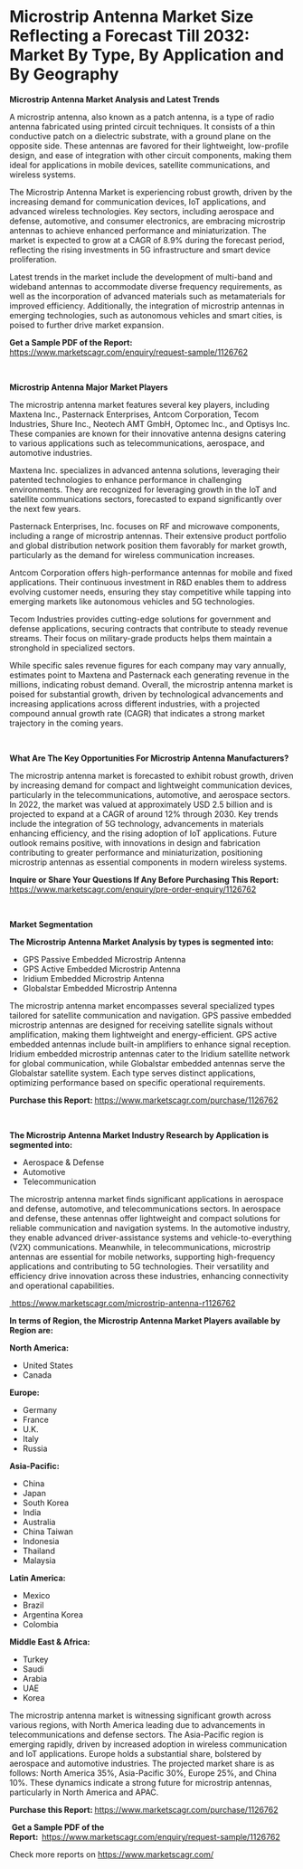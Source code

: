 <p><h1>Microstrip Antenna Market Size Reflecting a Forecast Till 2032: Market By Type, By Application and By Geography</h1></p><p><strong>Microstrip Antenna Market Analysis and Latest Trends</strong></p>
<p><p>A microstrip antenna, also known as a patch antenna, is a type of radio antenna fabricated using printed circuit techniques. It consists of a thin conductive patch on a dielectric substrate, with a ground plane on the opposite side. These antennas are favored for their lightweight, low-profile design, and ease of integration with other circuit components, making them ideal for applications in mobile devices, satellite communications, and wireless systems.</p><p>The Microstrip Antenna Market is experiencing robust growth, driven by the increasing demand for communication devices, IoT applications, and advanced wireless technologies. Key sectors, including aerospace and defense, automotive, and consumer electronics, are embracing microstrip antennas to achieve enhanced performance and miniaturization. The market is expected to grow at a CAGR of 8.9% during the forecast period, reflecting the rising investments in 5G infrastructure and smart device proliferation.</p><p>Latest trends in the market include the development of multi-band and wideband antennas to accommodate diverse frequency requirements, as well as the incorporation of advanced materials such as metamaterials for improved efficiency. Additionally, the integration of microstrip antennas in emerging technologies, such as autonomous vehicles and smart cities, is poised to further drive market expansion.</p></p>
<p><strong>Get a Sample PDF of the Report:&nbsp;</strong> <a href="https://www.marketscagr.com/enquiry/request-sample/1126762?utm_campaign=3249&utm_medium=2&utm_source=Github&utm_content=ia&utm_term=09042025&utm_id=microstrip-antenna">https://www.marketscagr.com/enquiry/request-sample/1126762</a></p>
<p>&nbsp;</p>
<p><strong>Microstrip Antenna Major Market Players</strong></p>
<p><p>The microstrip antenna market features several key players, including Maxtena Inc., Pasternack Enterprises, Antcom Corporation, Tecom Industries, Shure Inc., Neotech AMT GmbH, Optomec Inc., and Optisys Inc. These companies are known for their innovative antenna designs catering to various applications such as telecommunications, aerospace, and automotive industries.</p><p>Maxtena Inc. specializes in advanced antenna solutions, leveraging their patented technologies to enhance performance in challenging environments. They are recognized for leveraging growth in the IoT and satellite communications sectors, forecasted to expand significantly over the next few years. </p><p>Pasternack Enterprises, Inc. focuses on RF and microwave components, including a range of microstrip antennas. Their extensive product portfolio and global distribution network position them favorably for market growth, particularly as the demand for wireless communication increases.</p><p>Antcom Corporation offers high-performance antennas for mobile and fixed applications. Their continuous investment in R&D enables them to address evolving customer needs, ensuring they stay competitive while tapping into emerging markets like autonomous vehicles and 5G technologies.</p><p>Tecom Industries provides cutting-edge solutions for government and defense applications, securing contracts that contribute to steady revenue streams. Their focus on military-grade products helps them maintain a stronghold in specialized sectors.</p><p>While specific sales revenue figures for each company may vary annually, estimates point to Maxtena and Pasternack each generating revenue in the millions, indicating robust demand. Overall, the microstrip antenna market is poised for substantial growth, driven by technological advancements and increasing applications across different industries, with a projected compound annual growth rate (CAGR) that indicates a strong market trajectory in the coming years.</p></p>
<p>&nbsp;</p>
<p><strong>What Are The Key Opportunities For Microstrip Antenna Manufacturers?</strong></p>
<p><p>The microstrip antenna market is forecasted to exhibit robust growth, driven by increasing demand for compact and lightweight communication devices, particularly in the telecommunications, automotive, and aerospace sectors. In 2022, the market was valued at approximately USD 2.5 billion and is projected to expand at a CAGR of around 12% through 2030. Key trends include the integration of 5G technology, advancements in materials enhancing efficiency, and the rising adoption of IoT applications. Future outlook remains positive, with innovations in design and fabrication contributing to greater performance and miniaturization, positioning microstrip antennas as essential components in modern wireless systems.</p></p>
<p><strong>Inquire or Share Your Questions If Any Before Purchasing This Report:</strong> <a href="https://www.marketscagr.com/enquiry/pre-order-enquiry/1126762?utm_campaign=3249&utm_medium=2&utm_source=Github&utm_content=ia&utm_term=09042025&utm_id=microstrip-antenna">https://www.marketscagr.com/enquiry/pre-order-enquiry/1126762</a></p>
<p>&nbsp;</p>
<p><strong>Market Segmentation</strong></p>
<p><strong>The Microstrip Antenna Market Analysis by types is segmented into:</strong></p>
<p><ul><li>GPS Passive Embedded Microstrip Antenna</li><li>GPS Active Embedded Microstrip Antenna</li><li>Iridium Embedded Microstrip Antenna</li><li>Globalstar Embedded Microstrip Antenna</li></ul></p>
<p><p>The microstrip antenna market encompasses several specialized types tailored for satellite communication and navigation. GPS passive embedded microstrip antennas are designed for receiving satellite signals without amplification, making them lightweight and energy-efficient. GPS active embedded antennas include built-in amplifiers to enhance signal reception. Iridium embedded microstrip antennas cater to the Iridium satellite network for global communication, while Globalstar embedded antennas serve the Globalstar satellite system. Each type serves distinct applications, optimizing performance based on specific operational requirements.</p></p>
<p><strong>Purchase this Report:&nbsp;</strong><a href="https://www.marketscagr.com/purchase/1126762?utm_campaign=3249&utm_medium=2&utm_source=Github&utm_content=ia&utm_term=09042025&utm_id=microstrip-antenna">https://www.marketscagr.com/purchase/1126762</a></p>
<p>&nbsp;</p>
<p><strong>The Microstrip Antenna Market Industry Research by Application is segmented into:</strong></p>
<p><ul><li>Aerospace & Defense</li><li>Automotive</li><li>Telecommunication</li></ul></p>
<p><p>The microstrip antenna market finds significant applications in aerospace and defense, automotive, and telecommunications sectors. In aerospace and defense, these antennas offer lightweight and compact solutions for reliable communication and navigation systems. In the automotive industry, they enable advanced driver-assistance systems and vehicle-to-everything (V2X) communications. Meanwhile, in telecommunications, microstrip antennas are essential for mobile networks, supporting high-frequency applications and contributing to 5G technologies. Their versatility and efficiency drive innovation across these industries, enhancing connectivity and operational capabilities.</p></p>
<p><a href="https://www.marketscagr.com/microstrip-antenna-r1126762?utm_campaign=3249&utm_medium=2&utm_source=Github&utm_content=ia&utm_term=09042025&utm_id=microstrip-antenna">&nbsp;https://www.marketscagr.com/microstrip-antenna-r1126762</a></p>
<p><strong>In terms of Region, the Microstrip Antenna Market Players available by Region are:</strong></p>
<p>
    <p> <strong> North America: </strong>
        <ul>
            <li>United States</li>
            <li>Canada</li>
        </ul>
        </p> 
    <p> <strong> Europe: </strong>
        <ul>
            <li>Germany</li>
            <li>France</li>
            <li>U.K.</li>
            <li>Italy</li>
            <li>Russia</li>
        </ul>
        </p> 
    <p> <strong> Asia-Pacific: </strong>
        <ul>
            <li>China</li>
            <li>Japan</li>
            <li>South Korea</li>
            <li>India</li>
            <li>Australia</li>
            <li>China Taiwan</li>
            <li>Indonesia</li>
            <li>Thailand</li>
            <li>Malaysia</li>
        </ul>
        </p> 
    <p> <strong> Latin America: </strong>
        <ul>
            <li>Mexico</li>
            <li>Brazil</li>
            <li>Argentina Korea</li>
            <li>Colombia</li>
        </ul>
        </p> 
    <p> <strong> Middle East & Africa: </strong>
        <ul>
            <li>Turkey</li>
            <li>Saudi</li>
            <li>Arabia</li>
            <li>UAE</li>
            <li>Korea</li>
        </ul>
    </p>
    </p>
<p><p>The microstrip antenna market is witnessing significant growth across various regions, with North America leading due to advancements in telecommunications and defense sectors. The Asia-Pacific region is emerging rapidly, driven by increased adoption in wireless communication and IoT applications. Europe holds a substantial share, bolstered by aerospace and automotive industries. The projected market share is as follows: North America 35%, Asia-Pacific 30%, Europe 25%, and China 10%. These dynamics indicate a strong future for microstrip antennas, particularly in North America and APAC.</p></p>
<p><strong>Purchase this Report: </strong><a href="https://www.marketscagr.com/purchase/1126762?utm_campaign=3249&utm_medium=2&utm_source=Github&utm_content=ia&utm_term=09042025&utm_id=microstrip-antenna">https://www.marketscagr.com/purchase/1126762</a></p>
<p>&nbsp;<strong>Get a Sample PDF of the Report:&nbsp;&nbsp;</strong><a href="https://www.marketscagr.com/enquiry/request-sample/1126762?utm_campaign=3249&utm_medium=2&utm_source=Github&utm_content=ia&utm_term=09042025&utm_id=microstrip-antenna">https://www.marketscagr.com/enquiry/request-sample/1126762</a></p>
<p><strong></strong></p>
<p>Check more reports on <a href="https://www.marketscagr.com/?utm_campaign=3249&utm_medium=2&utm_source=Github&utm_content=ia&utm_term=09042025&utm_id=microstrip-antenna">https://www.marketscagr.com/</a></p>